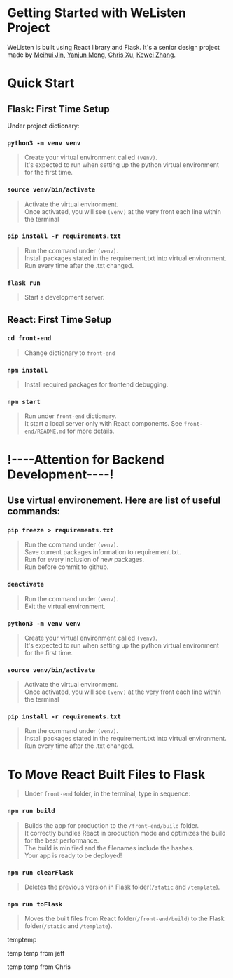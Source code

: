 # Getting Started with WeListen Project

WeListen is built using React library and Flask. It's a senior design project made by [Meihui Jin](https://github.com/MikoJin99), [Yanjun Meng](https://github.com/ymeng1834), [Chris Xu](https://github.com/chrisxhhh/), [Kewei Zhang](https://github.com/jeffzhkw/).

# Quick Start

## Flask: First Time Setup

Under project dictionary:

### `python3 -m venv venv`

> Create your virtual environment called `(venv)`.\
> It's expected to run when setting up the python virtual environment for the first time.

### `source venv/bin/activate `

> Activate the virtual environment. \
> Once activated, you will see `(venv)` at the very front each line within the terminal

### `pip install -r requirements.txt`

> Run the command under `(venv)`.\
> Install packages stated in the requirement.txt into virtual environment.\
> Run every time after the .txt changed.

### `flask run`

> Start a development server.

## React: First Time Setup

### `cd front-end`

> Change dictionary to `front-end`

### `npm install`

> Install required packages for frontend debugging.

### `npm start`

> Run under `front-end` dictionary.\
> It start a local server only with React components.
> See `front-end/README.md` for more details.

# !----Attention for Backend Development----!

## Use virtual environement. Here are list of useful commands:

### `pip freeze > requirements.txt`

> Run the command under `(venv)`.\
> Save current packages information to requirement.txt.\
> Run for every inclusion of new packages.\
> Run before commit to github.

### `deactivate`

> Run the command under `(venv)`.\
> Exit the virtual environment.

### `python3 -m venv venv`

> Create your virtual environment called `(venv)`.\
> It's expected to run when setting up the python virtual environment for the first time.

### `source venv/bin/activate `

> Activate the virtual environment. \
> Once activated, you will see `(venv)` at the very front each line within the terminal

### `pip install -r requirements.txt`

> Run the command under `(venv)`.\
> Install packages stated in the requirement.txt into virtual environment.\
> Run every time after the .txt changed.

# To Move React Built Files to Flask

> Under `front-end` folder, in the terminal, type in sequence:

### `npm run build`

> Builds the app for production to the `/front-end/build` folder.\
> It correctly bundles React in production mode and optimizes the build for the best performance.\
> The build is minified and the filenames include the hashes.\
> Your app is ready to be deployed!

### `npm run clearFlask`

> Deletes the previous version in Flask folder(`/static` and `/template`).

### `npm run toFlask`

> Moves the built files from React folder(`/front-end/build`) to the Flask folder(`/static` and `/template`).

temptemp

temp temp from jeff

temp temp from Chris
